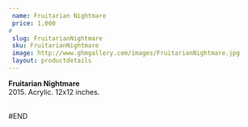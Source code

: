 ```yaml
---
 name: Fruitarian Nightmare
 price: 1,000
#
 slug: FruitarianNightmare
 sku: FruitarianNightmare
 image: http://www.ghmgallery.com/images/FruitarianNightmare.jpg
 layout: productdetails
---
```

<strong>Fruitarian Nightmare</strong><br />
 2015. Acrylic. 12x12 inches.<br />
 	<br />
 
 
 
 
#END
